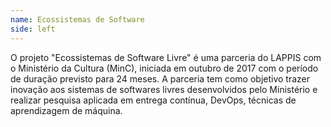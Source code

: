 ```yaml
---
name: Ecossistemas de Software
side: left
---
```

O projeto "Ecossistemas de Software Livre" é uma parceria do LAPPIS com o Ministério da Cultura (MinC), iniciada em outubro de 2017 com o período de duração previsto para 24 meses. A parceria tem como objetivo trazer inovação aos sistemas de softwares livres desenvolvidos pelo Ministério e realizar pesquisa aplicada em entrega contínua, DevOps, técnicas de aprendizagem de máquina.
